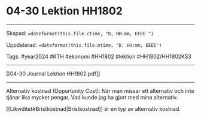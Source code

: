 # 04-30 Lektion HH1802

---

Skapad: `=dateformat(this.file.ctime, "D, HH:mm, EEEE ")`

Uppdaterad: `=dateformat(this.file.mtime, "D, HH:mm, EEEE")`

Tags: #year2024 #KTH #ekonomi #HH1802 #lektion #HH1802/HH1802KS3

---

[[04-30 Journal Lektion HH1802.pdf]]

---

Alternativ kostnad (Opportunity Cost): När man missar ett alternativ och inte tjänar lika mycket pengar. Vad kunde jag ha gjort med mina alternativ.

[[Likviditet#Bristkostnad|Bristkostnad]] är en typ av alternativ kostnad.
